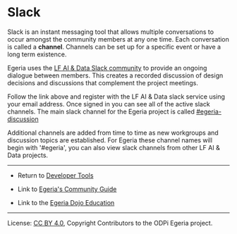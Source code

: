 <!-- SPDX-License-Identifier: CC-BY-4.0 -->
<!-- Copyright Contributors to the ODPi Egeria project 2020. -->

# Slack

Slack is an instant messaging tool that allows multiple conversations to occur
amongst the community members at any one time.  Each conversation is called a **channel**.
Channels can be set up for a specific event or have a long term existence.

Egeria uses the [LF AI & Data Slack community](http://slack.lfai.foundation) to provide an ongoing dialogue between members.
This creates a recorded discussion of design decisions and discussions that complement the project meetings.

Follow the link above and register with the LF AI & Data slack service using your email address.
Once signed in you can see all of the active slack channels.
The main slack channel for the Egeria project is called [#egeria-discussion](https://lfaifoundation.slack.com/archives/C01F40J2XA8)

Additional channels are added from time to time as new workgroups and discussion topics are established. For Egeria these 
channel names will begin with '#egeria', you can also view slack channels from other LF AI & Data projects.

----
* Return to [Developer Tools](.)


* Link to [Egeria's Community Guide](../../Community-Guide.md)
* Link to the [Egeria Dojo Education](../../open-metadata-resources/open-metadata-tutorials/egeria-dojo)

----
License: [CC BY 4.0](https://creativecommons.org/licenses/by/4.0/),
Copyright Contributors to the ODPi Egeria project.
